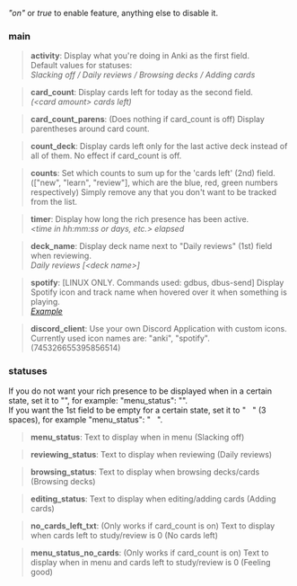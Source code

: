 *"on"* or *true* to enable feature, anything else to disable it.
### main
>**activity**: Display what you're doing in Anki as the first field.<br>
>Default values for statuses:<br>
>*Slacking off / Daily reviews / Browsing decks / Adding cards*

>**card_count**: Display cards left for today as the second field.<br>
>*(<card amount\> cards left)*

>**card_count_parens**: (Does nothing if card_count is off) Display parentheses around card count.<br>

>**count_deck**: Display cards left only for the last active deck instead of all of them. No effect if card_count is off.

>**counts**: Set which counts to sum up for the 'cards left' (2nd) field. (["new", "learn", "review"], which are the blue, red, green numbers respectively) Simply remove any that you don't want to be tracked from the list.

>**timer**: Display how long the rich presence has been active.<br>
>*<time in hh:mm:ss or days, etc.\> elapsed*

>**deck_name**: Display deck name next to "Daily reviews" (1st) field when reviewing.<br>
>*Daily reviews \[<deck name\>\]*

>**spotify**: \[LINUX ONLY. Commands used: gdbus, dbus-send\] Display Spotify icon and track name when hovered over it when something is playing.<br>
>*[Example](https://i.imgur.com/IJba0Tj.png)*

>**discord_client**: Use your own Discord Application with custom icons. Currently used icon names are: "anki", "spotify". (745326655395856514)

### statuses
If you do not want your rich presence to be displayed when in a certain state, set it to "", for example: "menu_status": "".<br>
If you want the 1st field to be empty for a certain state, set it to "&nbsp;&nbsp;&nbsp;" (3 spaces), for example "menu_status": "&nbsp;&nbsp;&nbsp;".
>**menu_status**: Text to display when in menu (Slacking off)

>**reviewing_status**: Text to display when reviewing (Daily reviews)

>**browsing_status**: Text to display when browsing decks/cards (Browsing decks)

>**editing_status**: Text to display when editing/adding cards (Adding cards)

>**no_cards_left_txt**: (Only works if card_count is on) Text to display when cards left to study/review is 0 (No cards left)

>**menu_status_no_cards**: (Only works if card_count is on) Text to display when in menu and cards left to study/review is 0 (Feeling good)